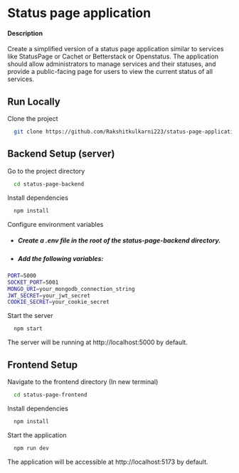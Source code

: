 
# Status page application

#### Description
Create a simplified version of a status page application similar to services like StatusPage or
Cachet or Betterstack or Openstatus. The application should allow administrators to manage
services and their statuses, and provide a public-facing page for users to view the current status
of all services.
## Run Locally

Clone the project

```bash
  git clone https://github.com/Rakshitkulkarni223/status-page-application.git
```

## Backend Setup (server)


Go to the project directory

```bash
  cd status-page-backend
```

Install dependencies

```bash
  npm install
```

Configure environment variables

* ##### Create a ***.env*** file in the root of the ***status-page-backend*** directory.

* ##### Add the following variables:

```bash
PORT=5000
SOCKET_PORT=5001
MONGO_URI=your_mongodb_connection_string
JWT_SECRET=your_jwt_secret
COOKIE_SECRET=your_cookie_secret
```

Start the server

```bash
  npm start
```

The server will be running at http://localhost:5000 by default.

## Frontend Setup

Navigate to the frontend directory (In new terminal)

```bash
  cd status-page-frontend
```

Install dependencies

```bash
  npm install
```

Start the application

```bash
  npm run dev
```

The application will be accessible at http://localhost:5173 by default.